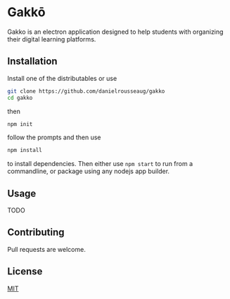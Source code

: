 # Gakkō

Gakko is an electron application designed to help students with organizing their digital learning platforms.

## Installation

Install one of the distributables 
or 
use 

```bash
git clone https://github.com/danielrousseaug/gakko
cd gakko
```
then
```bash
npm init
```
follow the prompts and then use
```bash
npm install
```

to install dependencies.
Then either use
```npm start``` to run from a commandline, or package using any nodejs app builder.
## Usage

TODO

## Contributing
Pull requests are welcome.

## License
[MIT](https://choosealicense.com/licenses/mit/)

